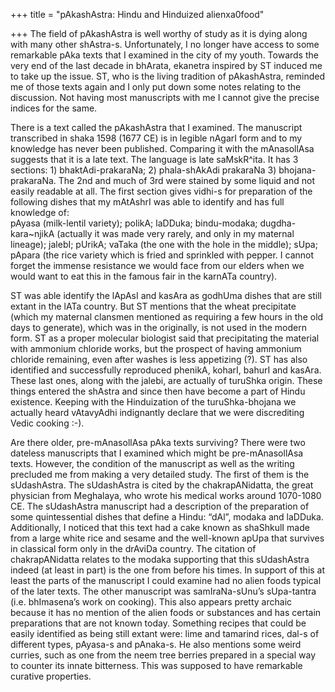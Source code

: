 +++
title = "pAkashAstra: Hindu and Hinduized alienxa0food"

+++
The field of pAkashAstra is well worthy of study as it is dying along
with many other shAstra-s. Unfortunately, I no longer have access to
some remarkable pAka texts that I examined in the city of my youth.
Towards the very end of the last decade in bhArata, ekanetra inspired by
ST induced me to take up the issue. ST, who is the living tradition of
pAkashAstra, reminded me of those texts again and I only put down some
notes relating to the discussion. Not having most manuscripts with me I
cannot give the precise indices for the same.

There is a text called the pAkashAstra that I examined. The manuscript
transcribed in shaka 1598 (1677 CE) is in legible nAgarI form and to my
knowledge has never been published. Comparing it with the mAnasollAsa
suggests that it is a late text. The language is late saMskR^ita. It has
3 sections: 1) bhaktAdi-prakaraNa; 2) phala-shAkAdi prakaraNa 3)
bhojana-prakaraNa. The 2nd and much of 3rd were stained by some liquid
and not easily readable at all. The first section gives vidhi-s for
preparation of the following dishes that my mAtAshrI was able to
identify and has full knowledge of:  
pAyasa (milk-lentil variety); polikA; laDDuka; bindu-modaka;
dugdha-kara\~njikA (actually it was made very rarely, and only in my
maternal lineage); jalebI; pUrikA; vaTaka (the one with the hole in the
middle); sUpa; pApara (the rice variety which is fried and sprinkled
with pepper. I cannot forget the immense resistance we would face from
our elders when we would want to eat this in the famous fair in the
karnATa country).

ST was able identify the lApAsI and kasAra as godhUma dishes that are
still extant in the lATa country. But ST mentions that the wheat
precipitate (which my maternal clansmen mentioned as requiring a few
hours in the old days to generate), which was in the originally, is not
used in the modern form. ST as a proper molecular biologist said that
precipitating the material with ammonium chloride works, but the
prospect of having ammonium chloride remaining, even after washes is
less appetizing (?). ST has also identified and successfully reproduced
phenikA, koharI, bahurI and kasAra. These last ones, along with the
jalebi, are actually of turuShka origin. These things entered the
shAstra and since then have become a part of Hindu existence. Keeping
with the Hinduization of the turuShka-bhojana we actually heard
vAtavyAdhi indignantly declare that we were discrediting Vedic cooking
:-).

Are there older, pre-mAnasollAsa pAka texts surviving? There were two
dateless manuscripts that I examined which might be pre-mAnasollAsa
texts. However, the condition of the manuscript as well as the writing
precluded me from making a very detailed study. The first of them is the
sUdashAstra. The sUdashAstra is cited by the chakrapANidatta, the great
physician from Meghalaya, who wrote his medical works around 1070-1080
CE. The sUdashAstra manuscript had a description of the preparation of
some quintessential dishes that define a Hindu: “dAl”, modaka and
laDDuka. Additionally, I noticed that this text had a cake known as
shaShkulI made from a large white rice and sesame and the well-known
apUpa that survives in classical form only in the drAviDa country. The
citation of chakrapANidatta relates to the modaka supporting that this
sUdashAstra indeed (at least in part) is the one from before his times.
In support of this at least the parts of the manuscript I could examine
had no alien foods typical of the later texts. The other manuscript was
samIraNa-sUnu’s sUpa-tantra (i.e. bhImasena’s work on cooking). This
also appears pretty archaic because it has no mention of the alien foods
or substances and has certain preparations that are not known today.
Something recipes that could be easily identified as being still extant
were: lime and tamarind rices, dal-s of different types, pAyasa-s and
pAnaka-s. He also mentions some weird curries, such as one from the neem
tree berries prepared in a special way to counter its innate bitterness.
This was supposed to have remarkable curative properties.
